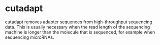 # cutadapt
cutadapt removes adapter sequences from high-throughput sequencing data. This is usually necessary when the read length of the sequencing machine is longer than the molecule that is sequenced, for example when sequencing microRNAs.
